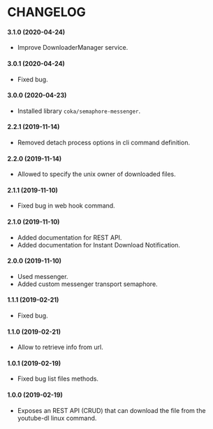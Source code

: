 CHANGELOG
=========

#### 3.1.0 (2020-04-24)

* Improve DownloaderManager service.

#### 3.0.1 (2020-04-24)

* Fixed bug.

#### 3.0.0 (2020-04-23)

* Installed library `coka/semaphore-messenger`.

#### 2.2.1 (2019-11-14)

* Removed detach process options in cli command definition.

#### 2.2.0 (2019-11-14)

* Allowed to specify the unix owner of downloaded files.

#### 2.1.1 (2019-11-10)

* Fixed bug in web hook command.

#### 2.1.0 (2019-11-10)

* Added documentation for REST API.
* Added documentation for Instant Download Notification.

#### 2.0.0 (2019-11-10)

* Used messenger.
* Added custom messenger transport semaphore.

#### 1.1.1 (2019-02-21)

* Fixed bug.

#### 1.1.0 (2019-02-21)

* Allow to retrieve info from url.

#### 1.0.1 (2019-02-19)

* Fixed bug list files methods.

#### 1.0.0 (2019-02-19)

* Exposes an REST API (CRUD) that can download the file from the youtube-dl linux command.
